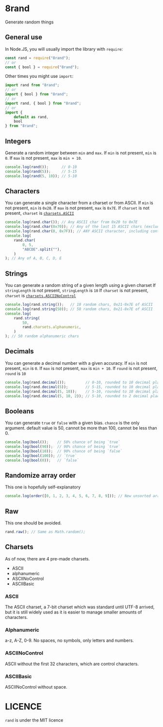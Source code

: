 # 8rand
Generate random things

## General use
In Node.JS, you will usually import the library with `require`:
```js
const rand = require("8rand");
// or
const { bool } = require("8rand");
```
Other times you might use `import`:
```js
import rand from "8rand";
// or
import { bool } from "8rand";
// or
import rand, { bool } from "8rand";
// or
import {
	default as rand,
	bool
} from "8rand";
```

## Integers
Generate a random integer between `min` and `max`.
If `min` is not present, `min` is `0`.
If `max` is not present, `max` is `min + 10`.
```js
console.log(rand());      // 0-10
console.log(rand(5));     // 5-15
console.log(rand(5, 10)); // 5-10
```

## Characters
You can generate a single character from a charset or from ASCII.
If `min` is not present, `min` is `0x20`.
If `max` is not present, `max` is `0x7E`.
If `charset` is not present, `charset` is [`charsets.ASCII`](#charsets)
```js
console.log(rand.char()); // Any ASCII char from 0x20 to 0x7E
console.log(rand.char(0x70)); // Any of the last 15 ASCII chars (excluding DEL)
console.log(rand.char(0, 0x7F)); // ANY ASCII character, including control chars
console.log(
	rand.char(
		0, 5,
		"ABCDE".split(""),
	)
); // Any of A, B, C, D, E
```

## Strings
You can generate a random string of a given length using a given charset
If `stringLength` is not present, `stringLength` is `10`
If `charset` is not present, `charset` is [`charsets.ASCIINoControl`](#charsets)
```js
console.log(rand.string());   // 10 random chars, 0x21-0x7E of ASCII
console.log(rand.string(50)); // 50 random chars, 0x21-0x7E of ASCII
console.log(
	rand.string(
		50,
		rand.charsets.alphanumeric,
	)
); // 50 random alphanumeric chars
```

## Decimals
You can generate a decimal number with a given accuracy.
If `min` is not present, `min` is `0`.
If `max` is not present, `max` is `min + 10`.
If `round` is not present, `round` is `10`
```js
console.log(rand.decimal());         // 0-10, rounded to 10 decimal places
console.log(rand.decimal(5));        // 5-15, rounded to 10 decimal places
console.log(rand.decimal(5, 10));    // 5-10, rounded to 10 decimal places
console.log(rand.decimal(5, 10, 2)); // 5-10, rounded to 2 decimal places
```

## Booleans
You can generate `true` or `false` with a given bias.
`chance` is the only argument.
default value is 50, cannot be more than 100, cannot be less than 0.
```js
console.log(bool());    // 50% chance of being `true`
console.log(bool(90));  // 90% chance of being `true`
console.log(bool(10));  // 90% chance of being `false`
console.log(bool(100)); // `true`
console.log(bool(0));   // `false`
```

## Randomize array order
This one is hopefully self-explanatory
```js
console.log(order([0, 1, 2, 3, 4, 5, 6, 7, 8, 9])); // New unsorted array
```

## Raw
This one should be avoided.
```js
rand.raw(); // Same as Math.random();
```

## Charsets
As of now, there are 4 pre-made charsets.
- ASCII
- alphanumeric
- ASCIINoControl
- ASCIIBasic

### ASCII
The ASCII charset, a 7-bit charset which was standard until UTF-8 arrived,
but it is still widely used as it is easier to manage smaller amounts of characters.

### Alphanumeric
a-z, A-Z, 0-9. No spaces, no symbols, only letters and numbers.

### ASCIINoControl
ASCII without the first 32 characters, which are control characters.

### ASCIIBasic
ASCIINoControl without space.

# LICENCE
`rand` is under the MIT licence

